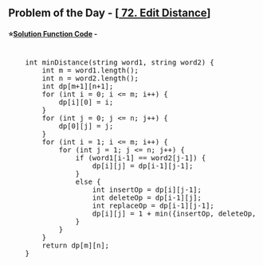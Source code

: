 ## Problem of the Day - [<a href="https://leetcode.com/problems/edit-distance/description/"> 72. Edit Distance</a>]


#### ⭐<ins>Solution Function Code</ins> -
<pre>

    int minDistance(string word1, string word2) {
        int m = word1.length();
        int n = word2.length();
        int dp[m+1][n+1];
        for (int i = 0; i <= m; i++) {
            dp[i][0] = i;
        }
        for (int j = 0; j <= n; j++) {
            dp[0][j] = j;
        }
        for (int i = 1; i <= m; i++) {
            for (int j = 1; j <= n; j++) {
                if (word1[i-1] == word2[j-1]) {
                    dp[i][j] = dp[i-1][j-1];
                } 
                else {
                    int insertOp = dp[i][j-1]; 
                    int deleteOp = dp[i-1][j]; 
                    int replaceOp = dp[i-1][j-1]; 
                    dp[i][j] = 1 + min({insertOp, deleteOp, replaceOp});
                }
            }
        }
        return dp[m][n];
    }
</pre>
